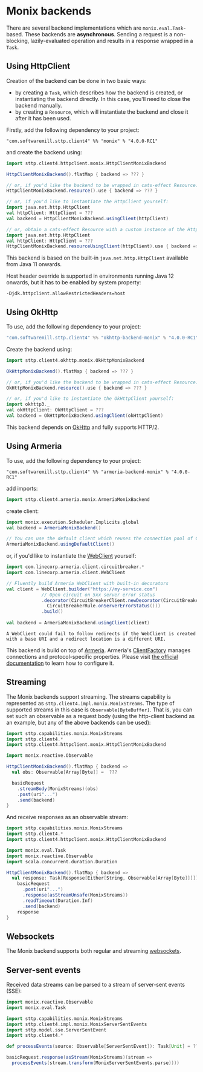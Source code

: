 # Monix backends

There are several backend implementations which are `monix.eval.Task`-based. These backends are **asynchronous**. Sending a request is a non-blocking, lazily-evaluated operation and results in a response wrapped in a `Task`. 

## Using HttpClient

Creation of the backend can be done in two basic ways:

* by creating a `Task`, which describes how the backend is created, or instantiating the backend directly. In this case, you'll need to close the backend manually.
* by creating a `Resource`, which will instantiate the backend and close it after it has been used.

Firstly, add the following dependency to your project:

```
"com.softwaremill.sttp.client4" %% "monix" % "4.0.0-RC1"
```

and create the backend using:

```scala
import sttp.client4.httpclient.monix.HttpClientMonixBackend

HttpClientMonixBackend().flatMap { backend => ??? }

// or, if you'd like the backend to be wrapped in cats-effect Resource:
HttpClientMonixBackend.resource().use { backend => ??? }

// or, if you'd like to instantiate the HttpClient yourself:
import java.net.http.HttpClient
val httpClient: HttpClient = ???
val backend = HttpClientMonixBackend.usingClient(httpClient)

// or, obtain a cats-effect Resource with a custom instance of the HttpClient:
import java.net.http.HttpClient
val httpClient: HttpClient = ???
HttpClientMonixBackend.resourceUsingClient(httpClient).use { backend => ??? }
```

This backend is based on the built-in `java.net.http.HttpClient` available from Java 11 onwards.

Host header override is supported in environments running Java 12 onwards, but it has to be enabled by system property:

```
-Djdk.httpclient.allowRestrictedHeaders=host
```

## Using OkHttp

To use, add the following dependency to your project:

```scala
"com.softwaremill.sttp.client4" %% "okhttp-backend-monix" % "4.0.0-RC1"
```

Create the backend using:

```scala
import sttp.client4.okhttp.monix.OkHttpMonixBackend

OkHttpMonixBackend().flatMap { backend => ??? }

// or, if you'd like the backend to be wrapped in cats-effect Resource:
OkHttpMonixBackend.resource().use { backend => ??? }

// or, if you'd like to instantiate the OkHttpClient yourself:
import okhttp3._
val okHttpClient: OkHttpClient = ???
val backend = OkHttpMonixBackend.usingClient(okHttpClient)
```

This backend depends on [OkHttp](http://square.github.io/okhttp/) and fully supports HTTP/2.

## Using Armeria

To use, add the following dependency to your project:

```
"com.softwaremill.sttp.client4" %% "armeria-backend-monix" % "4.0.0-RC1"
```

add imports:

```scala
import sttp.client4.armeria.monix.ArmeriaMonixBackend
```

create client:

```scala
import monix.execution.Scheduler.Implicits.global
val backend = ArmeriaMonixBackend()

// You can use the default client which reuses the connection pool of ClientFactory.ofDefault()
ArmeriaMonixBackend.usingDefaultClient()
```

or, if you'd like to instantiate the [WebClient](https://armeria.dev/docs/client-http) yourself:

```scala
import com.linecorp.armeria.client.circuitbreaker.*
import com.linecorp.armeria.client.WebClient

// Fluently build Armeria WebClient with built-in decorators
val client = WebClient.builder("https://my-service.com")
             // Open circuit on 5xx server error status
             .decorator(CircuitBreakerClient.newDecorator(CircuitBreaker.ofDefaultName(),
               CircuitBreakerRule.onServerErrorStatus()))
             .build()
             
val backend = ArmeriaMonixBackend.usingClient(client)
```

```{note}
A WebClient could fail to follow redirects if the WebClient is created with a base URI and a redirect location is a different URI.
```

This backend is build on top of [Armeria](https://armeria.dev/docs/client-http).
Armeria's [ClientFactory](https://armeria.dev/docs/client-factory) manages connections and protocol-specific properties.
Please visit [the official documentation](https://armeria.dev/docs/client-factory) to learn how to configure it.

## Streaming

The Monix backends support streaming. The streams capability is represented as `sttp.client4.impl.monix.MonixStreams`. The type of supported streams in this case is `Observable[ByteBuffer]`. That is, you can set such an observable as a request body (using the http-client backend as an example, but any of the above backends can be used):

```scala
import sttp.capabilities.monix.MonixStreams
import sttp.client4.*
import sttp.client4.httpclient.monix.HttpClientMonixBackend

import monix.reactive.Observable

HttpClientMonixBackend().flatMap { backend =>
  val obs: Observable[Array[Byte]] =  ???

  basicRequest
    .streamBody(MonixStreams)(obs)
    .post(uri"...")
    .send(backend)
}
```

And receive responses as an observable stream:

```scala
import sttp.capabilities.monix.MonixStreams
import sttp.client4.*
import sttp.client4.httpclient.monix.HttpClientMonixBackend

import monix.eval.Task
import monix.reactive.Observable
import scala.concurrent.duration.Duration

HttpClientMonixBackend().flatMap { backend =>
  val response: Task[Response[Either[String, Observable[Array[Byte]]]]] =
    basicRequest
      .post(uri"...")
      .response(asStreamUnsafe(MonixStreams))
      .readTimeout(Duration.Inf)
      .send(backend)
    response
}
```

## Websockets

The Monix backend supports both regular and streaming [websockets](../other/websockets.md).

## Server-sent events

Received data streams can be parsed to a stream of server-sent events (SSE):

```scala
import monix.reactive.Observable
import monix.eval.Task

import sttp.capabilities.monix.MonixStreams
import sttp.client4.impl.monix.MonixServerSentEvents
import sttp.model.sse.ServerSentEvent
import sttp.client4.*

def processEvents(source: Observable[ServerSentEvent]): Task[Unit] = ???

basicRequest.response(asStream(MonixStreams)(stream => 
  processEvents(stream.transform(MonixServerSentEvents.parse))))
```
